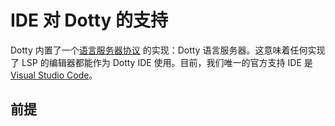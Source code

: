 # IDE 对 Dotty 的支持

Dotty 内置了一个[语言服务器协议](https://github.com/Microsoft/language-server-protocol) 的实现：Dotty 语言服务器。这意味着任何实现了 LSP 的编辑器都能作为 Dotty IDE 使用。目前，我们唯一的官方支持 IDE 是 [Visual Studio Code](https://code.visualstudio.com/)。



## 前提



